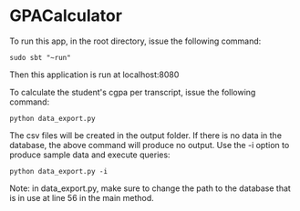 # GPACalculator

To run this app, in the root directory, issue the following command:
```
sudo sbt "~run"
```

Then this application is run at localhost:8080

To calculate the student's cgpa per transcript, issue the following command:
```
python data_export.py
```
The csv files will be created in the output folder. If there is no data in the database, the above command will produce no output. Use the -i option to produce sample data and execute queries:
```
python data_export.py -i
```

Note: in data_export.py, make sure to change the path to the database that is in use at line 56 in the main method.
